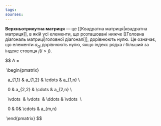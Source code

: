 ```yaml
---
tags:
sourses:
---
```


**Верхньотрикутна матриця** — це [[Квадратна матриця|квадратна матриця]], в якій усі елементи, що розташовані нижче [[Головна діагональ матриці|головної діагоналі]], дорівнюють нулю. Це означає, що елементи $a_{aj}$ дорівнюють нулю, якщо індекс рядка $i$ більший за індекс стовпця $j (i > j)$.

$$
A =

 \begin{pmatrix}

  a_{1,1} & a_{1,2} & \cdots & a_{1,n} \\

  0 & a_{2,2} & \cdots & a_{2,n} \\

  \vdots  & \vdots  & \ddots & \vdots  \\

  0 & 0& \cdots & a_{m,n}

 \end{pmatrix}
$$